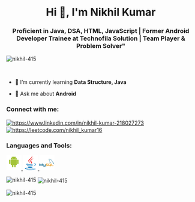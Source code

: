 <h1 align="center">Hi 👋, I'm Nikhil Kumar</h1>
<h3 align="center">Proficient in Java, DSA, HTML, JavaScript | Former Android Developer Trainee at Technofila Solution | Team Player & Problem Solver"</h3>

<p align="left"> <img src="https://komarev.com/ghpvc/?username=nikhil-415&label=Profile%20views&color=0e75b6&style=flat" alt="nikhil-415" /> </p>

<p align="left"> <a href="https://twitter.com/" target="blank"><img src="https://img.shields.io/twitter/follow/?logo=twitter&style=for-the-badge" alt="" /></a> </p>

- 🌱 I’m currently learning **Data Structure, Java**

- 💬 Ask me about **Android**

<h3 align="left">Connect with me:</h3>
<p align="left">
<a href="https://linkedin.com/in/https://www.linkedin.com/in/nikhil-kumar-218027273" target="blank"><img align="center" src="https://raw.githubusercontent.com/rahuldkjain/github-profile-readme-generator/master/src/images/icons/Social/linked-in-alt.svg" alt="https://www.linkedin.com/in/nikhil-kumar-218027273" height="30" width="40" /></a>
<a href="https://www.leetcode.com/https://leetcode.com/nikhil_kumar16" target="blank"><img align="center" src="https://raw.githubusercontent.com/rahuldkjain/github-profile-readme-generator/master/src/images/icons/Social/leet-code.svg" alt="https://leetcode.com/nikhil_kumar16" height="30" width="40" /></a>
</p>

<h3 align="left">Languages and Tools:</h3>
<p align="left"> <a href="https://developer.android.com" target="_blank" rel="noreferrer"> <img src="https://raw.githubusercontent.com/devicons/devicon/master/icons/android/android-original-wordmark.svg" alt="android" width="40" height="40"/> </a> <a href="https://www.java.com" target="_blank" rel="noreferrer"> <img src="https://raw.githubusercontent.com/devicons/devicon/master/icons/java/java-original.svg" alt="java" width="40" height="40"/> </a> <a href="https://www.mysql.com/" target="_blank" rel="noreferrer"> <img src="https://raw.githubusercontent.com/devicons/devicon/master/icons/mysql/mysql-original-wordmark.svg" alt="mysql" width="40" height="40"/> </a> </p>

<p><img align="left" src="https://github-readme-stats.vercel.app/api/top-langs?username=nikhil-415&show_icons=true&locale=en&layout=compact" alt="nikhil-415" /></p>

<p>&nbsp;<img align="center" src="https://github-readme-stats.vercel.app/api?username=nikhil-415&show_icons=true&locale=en" alt="nikhil-415" /></p>

<p><img align="center" src="https://github-readme-streak-stats.herokuapp.com/?user=nikhil-415&" alt="nikhil-415" /></p>
      
